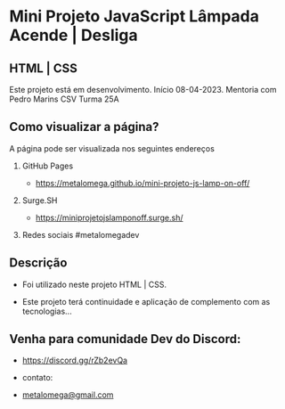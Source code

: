 # Mini Projeto JavaScript Lâmpada Acende | Desliga
## HTML | CSS

Este projeto está em desenvolvimento. Início 08-04-2023. Mentoria com Pedro Marins CSV Turma 25A

## Como visualizar a página?

A página pode ser visualizada nos seguintes endereços

1) GitHub Pages
    * https://metalomega.github.io/mini-projeto-js-lamp-on-off/
    
2) Surge.SH
    * https://miniprojetojslamponoff.surge.sh/
    
3) Redes sociais #metalomegadev

## Descrição

* Foi utilizado neste projeto HTML | CSS.

* Este projeto terá continuidade e aplicação de complemento com as tecnologias...


## Venha para comunidade Dev do Discord:

* https://discord.gg/rZb2evQa

* contato:
* metalomega@gmail.com
